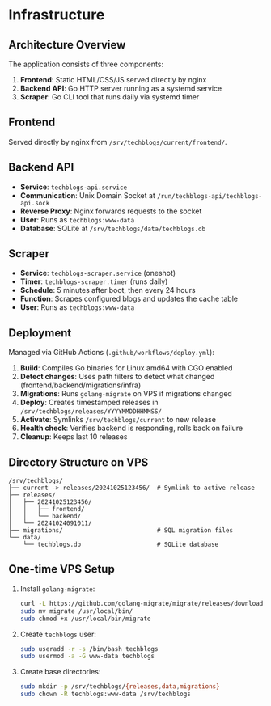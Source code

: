 # Infrastructure

## Architecture Overview

The application consists of three components:

1. **Frontend**: Static HTML/CSS/JS served directly by nginx
2. **Backend API**: Go HTTP server running as a systemd service
3. **Scraper**: Go CLI tool that runs daily via systemd timer

## Frontend

Served directly by nginx from `/srv/techblogs/current/frontend/`.

## Backend API

- **Service**: `techblogs-api.service`
- **Communication**: Unix Domain Socket at `/run/techblogs-api/techblogs-api.sock`
- **Reverse Proxy**: Nginx forwards requests to the socket
- **User**: Runs as `techblogs:www-data`
- **Database**: SQLite at `/srv/techblogs/data/techblogs.db`

## Scraper

- **Service**: `techblogs-scraper.service` (oneshot)
- **Timer**: `techblogs-scraper.timer` (runs daily)
- **Schedule**: 5 minutes after boot, then every 24 hours
- **Function**: Scrapes configured blogs and updates the cache table
- **User**: Runs as `techblogs:www-data`

## Deployment

Managed via GitHub Actions (`.github/workflows/deploy.yml`):

1. **Build**: Compiles Go binaries for Linux amd64 with CGO enabled
2. **Detect changes**: Uses path filters to detect what changed (frontend/backend/migrations/infra)
3. **Migrations**: Runs `golang-migrate` on VPS if migrations changed
4. **Deploy**: Creates timestamped releases in `/srv/techblogs/releases/YYYYMMDDHHMMSS/`
5. **Activate**: Symlinks `/srv/techblogs/current` to new release
6. **Health check**: Verifies backend is responding, rolls back on failure
7. **Cleanup**: Keeps last 10 releases

## Directory Structure on VPS

```
/srv/techblogs/
├── current -> releases/20241025123456/  # Symlink to active release
├── releases/
│   ├── 20241025123456/
│   │   ├── frontend/
│   │   └── backend/
│   └── 20241024091011/
├── migrations/                          # SQL migration files
└── data/
    └── techblogs.db                     # SQLite database
```

## One-time VPS Setup

1. Install `golang-migrate`:
   ```bash
   curl -L https://github.com/golang-migrate/migrate/releases/download/v4.17.0/migrate.linux-amd64.tar.gz | tar xvz
   sudo mv migrate /usr/local/bin/
   sudo chmod +x /usr/local/bin/migrate
   ```

2. Create `techblogs` user:
   ```bash
   sudo useradd -r -s /bin/bash techblogs
   sudo usermod -a -G www-data techblogs
   ```

3. Create base directories:
   ```bash
   sudo mkdir -p /srv/techblogs/{releases,data,migrations}
   sudo chown -R techblogs:www-data /srv/techblogs
   ```

